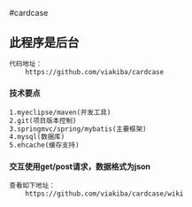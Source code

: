 #cardcase
## 此程序是后台
```html
代码地址：
	https://github.com/viakiba/cardcase
```
#### 技术要点
```html
1.myeclipse/maven(开发工具)
2.git(项目版本控制)
3.springmvc/spring/mybatis(主要框架)
4.mysql(数据库)
5.ehcache(缓存支持)
```
#### 交互使用get/post请求，数据格式为json
```html
查看如下地址：
	https://github.com/viakiba/cardcase/wiki
```